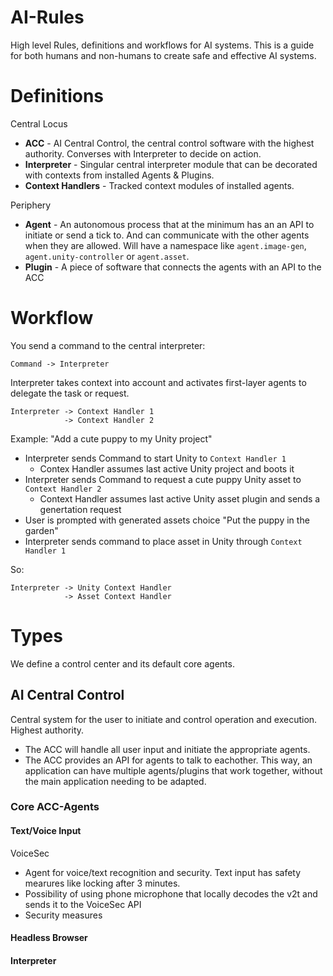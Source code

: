 # AI-Rules
High level Rules, definitions and workflows for AI systems.
This is a guide for both humans and non-humans to create safe and effective AI systems.

# Definitions
Central Locus
- **ACC** - AI Central Control, the central control software with the highest authority. Converses with Interpreter to decide on action.
- **Interpreter** - Singular central interpreter module that can be decorated with contexts from installed Agents & Plugins.
- **Context Handlers** - Tracked context modules of installed agents.

Periphery
- **Agent** - An autonomous process that at the minimum has an an API to initiate or send a tick to. And can communicate with the other agents when they are allowed. Will have a namespace like `agent.image-gen`, `agent.unity-controller` or `agent.asset`.
- **Plugin** - A piece of software that connects the agents with an API to the ACC


# Workflow
You send a command to the central interpreter:
```
Command -> Interpreter
```
Interpreter takes context into account and activates first-layer agents to delegate the task or request.

```
Interpreter -> Context Handler 1
            -> Context Handler 2
```
Example:
"Add a cute puppy to my Unity project"
- Interpreter sends Command to start Unity to `Context Handler 1`
  - Contex Handler assumes last active Unity project and boots it
- Interpreter sends Command to request a cute puppy Unity asset to `Context Handler 2`
  - Context Handler assumes last active Unity asset plugin and sends a genertation request
- User is prompted with generated assets choice
"Put the puppy in the garden"
- Interpreter sends command to place asset in Unity through `Context Handler 1`

So:
```
Interpreter -> Unity Context Handler
            -> Asset Context Handler
```

# Types
We define a control center and its default core agents.

## AI Central Control
Central system for the user to initiate and control operation and execution. Highest authority.
- The ACC will handle all user input and initiate the appropriate agents.
- The ACC provides an API for agents to talk to eachother. This way, an application can have multiple agents/plugins that work together, without the main application needing to be adapted.


### Core ACC-Agents

#### Text/Voice Input
VoiceSec
  - Agent for voice/text recognition and security. Text input has safety mearures like locking after 3 minutes.
  - Possibility of using phone microphone that locally decodes the v2t and sends it to the VoiceSec API
  - Security measures

#### Headless Browser

#### Interpreter
